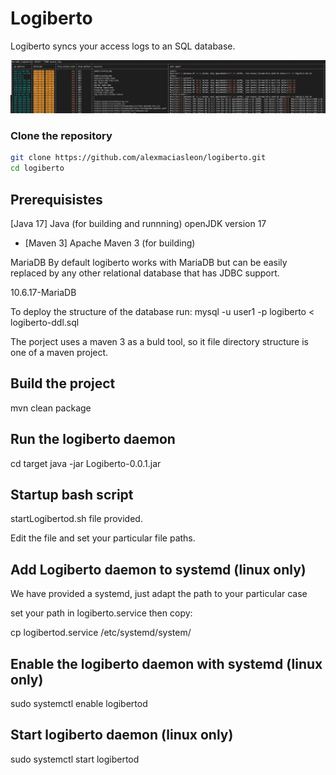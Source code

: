 # Logiberto

Logiberto syncs your access logs to an SQL database.

![Alt Perfectly structured access data](https://github.com/alexmaciasleon/logiberto/blob/main/logiberto-screenshot.png?raw=true)

### Clone the repository

```bash
git clone https://github.com/alexmaciasleon/logiberto.git
cd logiberto
```
## Prerequisistes

[Java 17]
Java (for building and runnning)
openJDK version 17

- [Maven 3]
Apache Maven 3 (for building)

MariaDB 
By default logiberto works with MariaDB but can be easily replaced by any other relational database that has JDBC support.

10.6.17-MariaDB

To deploy the structure of the database run:
mysql -u user1 -p logiberto < logiberto-ddl.sql

The porject uses a maven 3 as a buld tool, so it file directory structure is one of a maven project.

## Build the project

mvn clean package

## Run the logiberto daemon

cd target
java -jar Logiberto-0.0.1.jar


## Startup bash script

startLogibertod.sh file provided.

Edit the file and set your particular file paths.


## Add Logiberto daemon to systemd (linux only)


We have provided a systemd, just adapt the path to your particular case


set your path in logiberto.service then copy:

cp logibertod.service /etc/systemd/system/

## Enable the logiberto daemon with systemd (linux only)

sudo systemctl enable logibertod

## Start logiberto daemon (linux only)

sudo systemctl start logibertod
